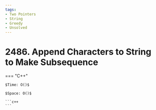 ```yaml
---
tags:
- Two Pointers
- String
- Greedy
- Unsolved
---
```



# 2486. Append Characters to String to Make Subsequence

=== "C++"

    $Time: O()$

    $Space: O()$

    ```c++
    ```